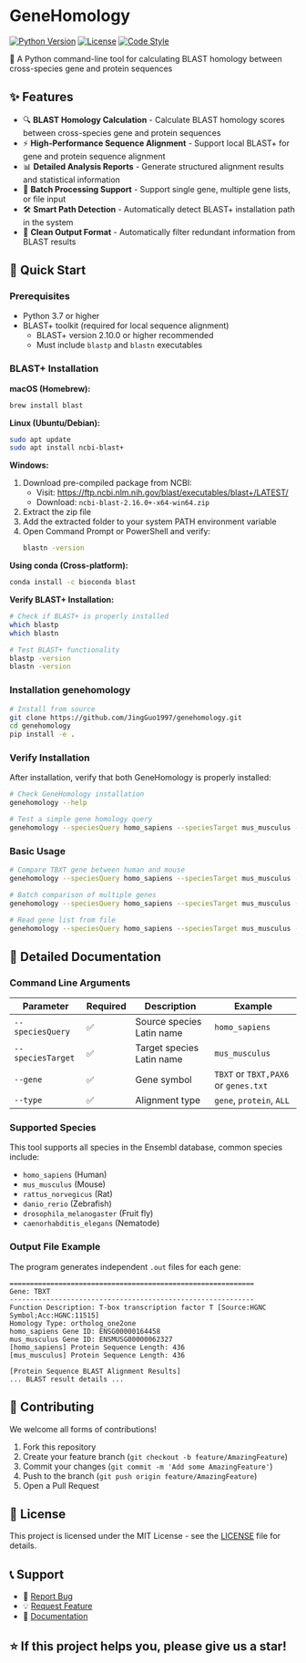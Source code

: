 # GeneHomology

[![Python Version](https://img.shields.io/badge/python-3.7%2B-blue.svg)](https://python.org)
[![License](https://img.shields.io/badge/license-MIT-green.svg)](LICENSE)
[![Code Style](https://img.shields.io/badge/code%20style-black-000000.svg)](https://github.com/psf/black)

🧬 A Python command-line tool for calculating BLAST homology between cross-species gene and protein sequences

## ✨ Features

- 🔍 **BLAST Homology Calculation** - Calculate BLAST homology scores between cross-species gene and protein sequences
- ⚡ **High-Performance Sequence Alignment** - Support local BLAST+ for gene and protein sequence alignment
- 📊 **Detailed Analysis Reports** - Generate structured alignment results and statistical information
- 📁 **Batch Processing Support** - Support single gene, multiple gene lists, or file input
- 🛠️ **Smart Path Detection** - Automatically detect BLAST+ installation path in the system
- 📝 **Clean Output Format** - Automatically filter redundant information from BLAST results

## 🚀 Quick Start

### Prerequisites

- Python 3.7 or higher
- BLAST+ toolkit (required for local sequence alignment)
  - BLAST+ version 2.10.0 or higher recommended
  - Must include `blastp` and `blastn` executables

### BLAST+ Installation

**macOS (Homebrew):**
```bash
brew install blast
```

**Linux (Ubuntu/Debian):**
```bash
sudo apt update
sudo apt install ncbi-blast+
```

**Windows:**
1. Download pre-compiled package from NCBI:
   - Visit: https://ftp.ncbi.nlm.nih.gov/blast/executables/blast+/LATEST/
   - Download: `ncbi-blast-2.16.0+-x64-win64.zip`
2. Extract the zip file
3. Add the extracted folder to your system PATH environment variable
4. Open Command Prompt or PowerShell and verify:
   ```bash
   blastn -version
   ```

**Using conda (Cross-platform):**
```bash
conda install -c bioconda blast
```

**Verify BLAST+ Installation:**
```bash
# Check if BLAST+ is properly installed
which blastp
which blastn

# Test BLAST+ functionality
blastp -version
blastn -version
```
### Installation genehomology

```bash
# Install from source
git clone https://github.com/JingGuo1997/genehomology.git
cd genehomology
pip install -e .
```

### Verify Installation

After installation, verify that both GeneHomology is properly installed:

```bash
# Check GeneHomology installation
genehomology --help

# Test a simple gene homology query
genehomology --speciesQuery homo_sapiens --speciesTarget mus_musculus --gene TBXT --type protein
```

### Basic Usage

```bash
# Compare TBXT gene between human and mouse
genehomology --speciesQuery homo_sapiens --speciesTarget mus_musculus --gene TBXT --type protein

# Batch comparison of multiple genes
genehomology --speciesQuery homo_sapiens --speciesTarget mus_musculus --gene "TBXT,PAX6,BRCA1" --type ALL

# Read gene list from file
genehomology --speciesQuery homo_sapiens --speciesTarget mus_musculus --gene genes.txt --type gene
```

## 📖 Detailed Documentation

### Command Line Arguments

| Parameter | Required | Description | Example |
|-----------|----------|-------------|---------|
| `--speciesQuery` | ✅ | Source species Latin name | `homo_sapiens` |
| `--speciesTarget` | ✅ | Target species Latin name | `mus_musculus` |
| `--gene` | ✅ | Gene symbol | `TBXT` or `TBXT,PAX6` or `genes.txt` |
| `--type` | ✅ | Alignment type | `gene`, `protein`, `ALL` |

### Supported Species

This tool supports all species in the Ensembl database, common species include:

- `homo_sapiens` (Human)
- `mus_musculus` (Mouse)
- `rattus_norvegicus` (Rat)
- `danio_rerio` (Zebrafish)
- `drosophila_melanogaster` (Fruit fly)
- `caenorhabditis_elegans` (Nematode)

### Output File Example

The program generates independent `.out` files for each gene:

```
============================================================
Gene: TBXT
------------------------------------------------------------
Function Description: T-box transcription factor T [Source:HGNC Symbol;Acc:HGNC:11515]
Homology Type: ortholog_one2one
homo_sapiens Gene ID: ENSG00000164458
mus_musculus Gene ID: ENSMUSG00000062327
[homo_sapiens] Protein Sequence Length: 436
[mus_musculus] Protein Sequence Length: 436

[Protein Sequence BLAST Alignment Results]
... BLAST result details ...
```

## 🤝 Contributing

We welcome all forms of contributions!

1. Fork this repository
2. Create your feature branch (`git checkout -b feature/AmazingFeature`)
3. Commit your changes (`git commit -m 'Add some AmazingFeature'`)
4. Push to the branch (`git push origin feature/AmazingFeature`)
5. Open a Pull Request

## 📄 License

This project is licensed under the MIT License - see the [LICENSE](LICENSE) file for details.

## 📞 Support

- 🐛 [Report Bug](https://github.com/JingGuo1997/genehomology/issues)
- 💡 [Request Feature](https://github.com/JingGuo1997/genehomology/issues)
- 📖 [Documentation](https://github.com/JingGuo1997/genehomology/wiki)

## ⭐ If this project helps you, please give us a star! 
